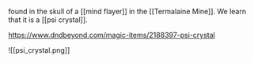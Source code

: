 found in the skull of a [[mind flayer]] in the [[Termalaine Mine]]. We learn that it is a [[psi crystal]].

https://www.dndbeyond.com/magic-items/2188397-psi-crystal

![[psi_crystal.png]]